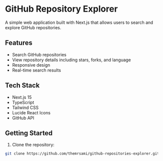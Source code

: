# GitHub Repository Explorer

A simple web application built with Next.js that allows users to search and explore GitHub repositories.

## Features

- Search GitHub repositories
- View repository details including stars, forks, and language
- Responsive design
- Real-time search results

## Tech Stack

- Next.js 15
- TypeScript
- Tailwind CSS
- Lucide React Icons
- GitHub API

## Getting Started

1. Clone the repository:
```bash
git clone https://github.com/themrsami/github-repositories-explorer.git